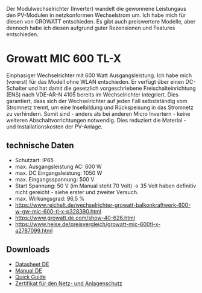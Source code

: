 Der Modulwechselrichter (Inverter) wandelt die gewonnene Leistungaus den PV-Modulen in netzkonformen Wechselstrom um.
Ich habe mich für diesen von GROWATT entschieden. Es gibt auch preiswertere Modelle, aber dennoch habe ich diesen aufgrund guter Rezensionen und Features entschieden.

# Growatt MIC 600 TL-X
Einphasiger Wechselrichter mit 600 Watt Ausgangsleistung. Ich habe mich (vorerst) für das Modell ohne WLAN entschieden. Er verfügt über einen DC-Schalter und hat damit die gesetzlich vorgeschriebene Freischalteinrichtung (ENS) nach VDE-AR-N 4105 bereits im Wechselrichter integriert.
Dies garantiert, dass sich der Wechselrichter auf jeden Fall selbstständig vom Stromnetz trennt, um eine Inselbildung und Rückspeisung in das Stromnetz zu verhindern.
Somit sind - anders als bei anderen Micro Invertern - keine weiteren Abschaltvorrichtungen notwendig. Dies reduziert die Material - und Installationskosten der PV-Anlage.
## technische Daten
* Schutzart: IP65
* max. Ausgangsleistung AC: 600 W
* max. DC Eingangsleistung: 1050 W
* max. Eingangsspannung: 500 V
* Start Spannung:	50 V (im Manual steht 70 Volt) -> 35 Volt haben definitiv nicht gereicht - siehe erster und zweiter Versuch.
* max. Wirkungsgrad: 96,5 %
* https://www.reichelt.de/wechselrichter-growatt-balkonkraftwerk-600-w-gw-mic-600-tl-x-p328390.html
* https://www.growatt.de.com/show-40-626.html
* https://www.heise.de/preisvergleich/growatt-mic-600tl-x-a2787099.html

## Downloads
* [Datasheet DE](inverter/GW-MIC-600-TL-X/../../files/inverter/GW-MIC-600-TL-X/GWMIC600TL-X_DS-DE.pdf)
* [Manual DE](files/inverter/GW-MIC-600-TL-X/GWMIC600TL-X_MAN-DE.pdf)
* [Quick Guide](files/inverter/GW-MIC-600-TL-X/GWMIC600TL-X_QUICK-DE.pdf)
* [Zertifikat für den Netz- und Anlagenschutz](files/inverter/GW-MIC-600-TL-X/NA-SCHUTZ_MIC_600.pdf)
